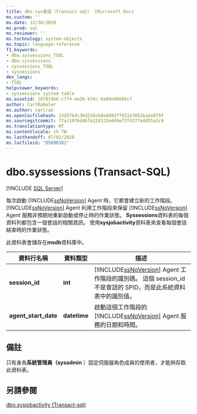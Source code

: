 ```yaml
---
title: dbo.sys會話（Transact-sql） |Microsoft Docs
ms.custom: ''
ms.date: 12/30/2019
ms.prod: sql
ms.reviewer: ''
ms.technology: system-objects
ms.topic: language-reference
f1_keywords:
- dbo.syssessions_TSQL
- dbo.syssessions
- syssessions_TSQL
- syssessions
dev_langs:
- TSQL
helpviewer_keywords:
- syssessions system table
ms.assetid: 187819b6-c7f4-4a26-b74c-0a89e96695cf
author: CarlRabeler
ms.author: carlrab
ms.openlocfilehash: 13d57b4c36d238cb8e6893ff912e7052ba2e079f
ms.sourcegitcommit: f7ac1976d4bfa224332edd9ef2f4377a4d55a2c9
ms.translationtype: MT
ms.contentlocale: zh-TW
ms.lasthandoff: 07/02/2020
ms.locfileid: "85890381"
---
```

# <a name="dbosyssessions-transact-sql"></a>dbo.syssessions (Transact-SQL)

[!INCLUDE [SQL Server](../../includes/applies-to-version/sqlserver.md)]

每次啟動 [!INCLUDE[ssNoVersion](../../includes/ssnoversion-md.md)] Agent 時，它都會建立新的工作階段。 [!INCLUDE[ssNoVersion](../../includes/ssnoversion-md.md)] Agent 利用工作階段來保留 [!INCLUDE[ssNoVersion](../../includes/ssnoversion-md.md)] Agent 服務非預期地重新啟動或停止時的作業狀態。 **Syssessions**資料表的每個資料列都包含一個會話的相關資訊。 使用**sysjobactivity**資料表來查看每個會話結束時的作業狀態。  
  
 此資料表會儲存在**msdb**資料庫中。  
  
|資料行名稱|資料類型|描述|  
|-----------------|---------------|-----------------|  
|**session_id**|**int**|[!INCLUDE[ssNoVersion](../../includes/ssnoversion-md.md)] Agent 工作階段的識別碼。 這個 session_id 不是會話的 SPID，而是此系統資料表中的識別值。|  
|**agent_start_date**|**datetime**|啟動這個工作階段的 [!INCLUDE[ssNoVersion](../../includes/ssnoversion-md.md)] Agent 服務的日期和時間。|  
  
## <a name="remarks"></a>備註  
 只有身為**系統管理員（sysadmin** ）固定伺服器角色成員的使用者，才能夠存取此資料表。  
  
## <a name="see-also"></a>另請參閱  
 [dbo.sysjobactivity &#40;Transact-sql&#41;](../../relational-databases/system-tables/dbo-sysjobactivity-transact-sql.md)  
  
  
